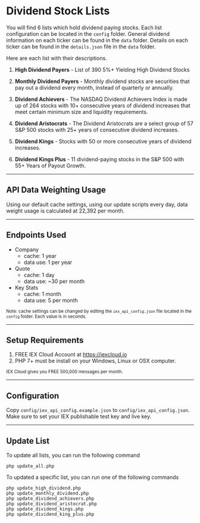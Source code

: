 <h1>Dividend Stock Lists</h1>

You will find 6 lists which hold dividend paying stocks. Each list configuration can be located in the `config` folder. General dividend information on each ticker can be found in the `data` folder. Details on each ticker can be found in the `details.json` file in the `data` folder.

Here are each list with their descriptions.

1) <strong>High Dividend Payers</strong> - List of 390 5%+ Yielding High Dividend Stocks

2) <strong>Monthly Dividend Payers</strong> - Monthly dividend stocks are securities that pay out a dividend every month, instead of quarterly or annually.

3) <strong>Dividend Achievers</strong> - The NASDAQ Dividend Achievers Index is made up of 264 stocks with 10+ consecutive years of dividend increases that meet certain minimum size and liquidity requirements.

4) <strong>Dividend Aristocrats</strong> - The Dividend Aristocrats are a select group of 57 S&P 500 stocks with 25+ years of consecutive dividend increases.

5) <strong>Dividend Kings</strong> - Stocks with 50 or more consecutive years of dividend increases.

6) <strong>Dividend Kings Plus</strong> - 11 dividend-paying stocks in the S&P 500 with 55+ Years of Payout Growth.

<hr>

<h2>API Data Weighting Usage</h2>

Using our default cache settings, using our update scripts every day, data weight usage is calculated at 22,392 per month.

<hr>

<h2>Endpoints Used</h2>

<ul>
    <li>
        Company
        <ul>
            <li>cache: 1 year</li>
            <li>data use: 1 per year</li>
        </ul>
    </li>
    <li>
        Quote
        <ul>
            <li>cache: 1 day</li>
            <li>data use: ~30 per month</li>
        </ul>
    </li>
    <li>
        Key Stats
        <ul>
            <li>cache: 1 month</li>
            <li>data use: 5 per month</li>
        </ul>
    </li>
</ul>

<small>Note: cache settings can be changed by editing the `iex_api_config.json` file located in the `config` folder. Each value is in seconds.</small>

<hr>

<h2>Setup Requirements</h2>

<ol>
    <li>
        FREE IEX Cloud Account at <a href="https://iexcloud.io" target="_blank">https://iexcloud.io</a>
    </li>
    <li>
        PHP 7+ must be install on your Windows, Linux or OSX computer.
    </li>
</ol>

<small>IEX Cloud gives you FREE 500,000 messages per month.</small>

<hr>

<h2>Configuration</h2>

Copy `config/iex_api_config.example.json` to `config/iex_api_config.json`. Make sure to set your IEX publishable test key and live key.

<hr>

<h2>Update List</h2>

To update all lists, you can run the following command

    php update_all.php

To updated a specific list, you can run one of the following commands

    php update_high_dividend.php
    php update_monthly_dividend.php
    php update_dividend_achievers.php
    php update_dividend_aristocrat.php
    php update_dividend_kings.php
    php update_dividend_king_plus.php